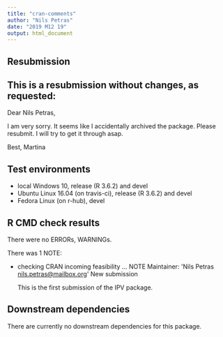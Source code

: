 ```yaml
---
title: "cran-comments"
author: "Nils Petras"
date: "2019 M12 19"
output: html_document
---
```


## Resubmission

This is a resubmission without changes, as requested:
---
Dear Nils Petras,

I am very sorry. It seems like I accidentally archived the package.
Please resubmit. I will try to get it through asap.

Best,
Martina

## Test environments
* local Windows 10, release (R 3.6.2) and devel
* Ubuntu Linux 16.04 (on travis-ci), release (R 3.6.2) and devel
* Fedora Linux (on r-hub), devel

## R CMD check results
There were no ERRORs, WARNINGs.

There was 1 NOTE:

* checking CRAN incoming feasibility ... NOTE
  Maintainer: 'Nils Petras <nils.petras@mailbox.org>'
  New submission

  This is the first submission of the IPV package.

## Downstream dependencies
There are currently no downstream dependencies for this package.
